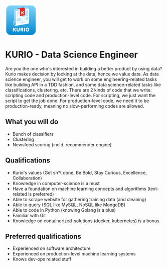 <img src="logo_kurio.png" alt="Logo" style="width: 100px;"/>

# KURIO - Data Science Engineer

Are you the one who's interested in building a better product by using data? Kurio makes decision by looking at the data, hence we value data. As data science engineer, you will get to work on some engineering-related tasks like building API in a TDD fashion, and some data science-related tasks like classifications, clustering, etc. There are 2 kinds of code that we write: scripting code and production-level code. For scripting, we just want the script to get the job done. For production-level code, we need it to be production-ready, meaning no slow-performing codes are allowed.



## What you will do

- Bunch of classifiers
- Clustering
- Newsfeed scoring (incld. recommender engine)



## Qualifications

- Kurio's values (Get sh*t done, Be Bold, Stay Curious, Excellence, Collaboration)
- Knowledge in computer-science is a must
- Have a foundation on machine learning concepts and algorithms (text-related is preferred)
- Able to scrape website for gathering training data (and cleaning)
- Able to query (SQL like MySQL, NoSQL like MongoDB)
- Able to code in Python (knowing Golang is a plus)
- Familiar with Git
- Knowledge on containerized-solutions (docker, kubernetes) is a bonus



## Preferred qualifications

- Experienced on software architecture
- Experienced on production-level machine learning systems
- Knows dev-ops related stuff

